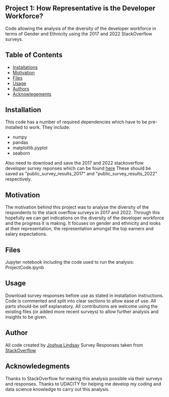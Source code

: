 ## Project 1: How Representative is the Developer Workforce?
Code allowing the analysis of the diversity of the developer workforce in terms of Gender and Ethnicity using the 2017 and 2022 StackOverflow surveys.

Table of Contents 
---

- [Installations](#installation)
- [Motivation](#motivation)
- [Files](#files)
- [Usage](#Usage)
- [Authors](#authors)
- [Acknowlegements](#acknowledgements) 

## Installation
This code has a number of required dependencies which have to be pre-installed to work. They include:

- numpy
- pandas
- matplotlib.pyplot
- seaborn

Also need to download and save the 2017 and 2022 stackoverflow developer survey reponses which can be found [here](https://insights.stackoverflow.com/survey) These should be saved as "public_survey_results_2017" and "public_survey_results_2022" respectively. 

## Motivation 
The motivation behind this project was to analyse the diversity of the respondents to the stack overflow surveys in 2017 and 2022. Through this hopefully we can get indications on the diversity of the developer workforce and the progress it is making. It focuses on gender and ethnicity and looks at their representation, the representation amongst the top earners and salary expectations. 

## Files 
Jupyter notebook including the code used to run the analysis: ProjectCode.ipynb


## Usage
Download survey responses before use as stated in installation instructions. 
Code is commented and split into clear sections to allow ease of use. All parts should-be self explanatory. All contributions are welcome using the existing files (or added more recent surveys) to allow further analysis and insights to be given.

## Author

All code created by [Joshua Lindsay](https://github.com/josh-lindsay2023)
Survey Responses taken from [StackOverflow](https://insights.stackoverflow.com/survey)

## Acknowledegments

Thanks to StackOverflow for making this analysis possible via their surveys and responses. Thanks to UDACITY for helping me develop my coding and data science knowledge to carry out this analysis. 




